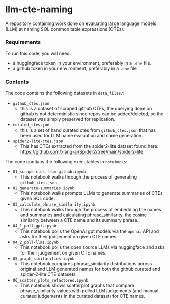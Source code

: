 # llm-cte-naming
A repository containing work done on evaluating large language models (LLM) at naming SQL common table expressions (CTEs).


### Requirements

To run this code, you will need:
- a huggingface token in your environment, preferably in a `.env` file.
- a github token in your environment, preferably in a `.env` file

### Contents

The code contains the following datasets in `data_files/`:
- `github_ctes.json`
    - this is a dataset of scraped github CTEs, the querying done on github is not deterministic since repos can be added/deleted, so the dataset was simply preserved for replication.
- `curated_ctes.jon`
    - this is a set of hand curated ctes from `github_ctes.json` that has been used for LLM name evaluation and name generation.
- `spider2-lite-ctes.json`
    - This has CTEs extracted from the spider2-lite dataset found here: https://github.com/xlang-ai/Spider2/tree/main/spider2-lite


The code contians the following executables in `notebooks`:
- `01_scrape-ctes-from-github.ipynb`
    - This notebook walks through the process of generating `github_ctes.json`.
- `02_generate-summaries.ipynb`
    - This notebook walks prompts LLMs to generate summaries of CTEs given SQL code.
- `03_calculate_phrase_similarity.ipynb`
    - This notebook walks through the process of embedding the names and summaries and calculating phrase_similarity, the cosine similarity between a CTE name and its summary phrase.
- `04_1_poll_gpt.ipynb`
    - This notebook polls the OpenAI gpt models via the `openai` API and asks for their judgement on given CTE names.
- `04_2_poll-llms.ipynb`
    - This notebook polls the open source LLMs via huggingface and asks for their judgement on given CTE names.
- `05_graph_similarities.ipynb`
    - This notebook compares phrase_similarity distributions across original and LLM generated names for both the github curated and spider-2-lite CTE datasets.
- `06_scatter_plots_refactored.ipynb`
    - This notebook shows scatterplot graphs that compare phrase_similarity values with polled LLM judgements (and manual curated judgements in the curated dataset) for CTE names.